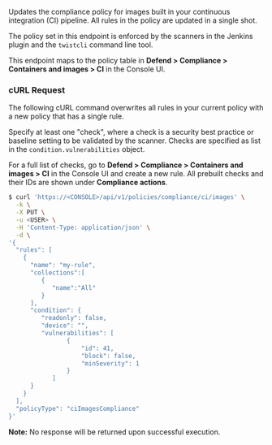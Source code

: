 Updates the compliance policy for images built in your continuous integration (CI) pipeline.
All rules in the policy are updated in a single shot.

The policy set in this endpoint is enforced by the scanners in the Jenkins plugin and the `twistcli` command line tool.

This endpoint maps to the policy table in **Defend > Compliance > Containers and images > CI** in the Console UI.


### cURL Request

The following cURL command overwrites all rules in your current policy with a new policy that has a single rule.

Specify at least one "check", where a check is a security best practice or baseline setting to be validated by the scanner.
Checks are specified as list in the `condition.vulnerabilities` object.

For a full list of checks, go to **Defend > Compliance > Containers and images > CI** in the Console UI and create a new rule.
All prebuilt checks and their IDs are shown under **Compliance actions**.

```bash
$ curl 'https://<CONSOLE>/api/v1/policies/compliance/ci/images' \
  -k \
  -X PUT \
  -u <USER> \
  -H 'Content-Type: application/json' \
  -d \
'{
  "rules": [
    {
      "name": "my-rule",
      "collections":[
         {
            "name":"All"
         }
      ],
      "condition": {
         "readonly": false,
         "device": "",
         "vulnerabilities": [
         		{
         			"id": 41,
         			"block": false,
         			"minSeverity": 1
         		}
         	]
      }
    }
  ],
  "policyType": "ciImagesCompliance"
}'
```

**Note:** No response will be returned upon successful execution.


